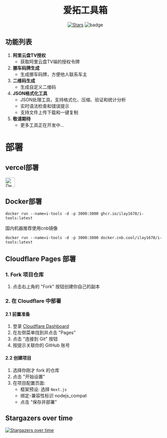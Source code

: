 <h1 align="center">爱拓工具箱</h1>

<div align="center">

[![Stars](https://img.shields.io/github/stars/iLay1678/i-tools?style=flat)](https://github.com/iLay1678/i-tools)
![badge](https://cnb.cool/ilay1678/i-tools/-/badge/git/latest/ci/status/tag_push)

</div>



## 功能列表
1. **阿里云盘TV授权**
   - 获取阿里云盘TV端的授权令牌
2. **挪车码牌生成**
   - 生成挪车码牌，方便他人联系车主
3. **二维码生成**
   - 生成自定义二维码
4. **JSON格式化工具**
   - JSON处理工具，支持格式化、压缩、验证和统计分析
   - 实时语法检查和错误提示
   - 支持文件上传下载和一键复制
5. **敬请期待**
   - 更多工具正在开发中...

# 部署

## vercel部署
[<img src="https://vercel.com/button" alt="Deploy on vercel" height="30">](https://vercel.com/new/clone?repository-url=https%3A%2F%2Fgithub.com%2FiLay1678%2Fi-tools&&project-name=i-tools&repository-name=i-tools)

## Docker部署
```
docker run --name=i-tools -d -p 3000:3000 ghcr.io/ilay1678/i-tools:latest 
```
国内机器推荐使用cnb镜像
```
docker run --name=i-tools -d -p 3000:3000 docker.cnb.cool/ilay1678/i-tools:latest 
```


## Cloudflare Pages 部署
### 1. Fork 项目仓库
1. 点击右上角的 "Fork" 按钮创建你自己的副本
### 2. 在 Cloudflare 中部署
#### 2.1 前置准备
1. 登录 [Cloudflare Dashboard](https://dash.cloudflare.com)
2. 在左侧菜单找到并点击 "Pages"
3. 点击 "连接到 Git" 按钮
4. 按提示关联你的 GitHub 账号
#### 2.2 创建项目
1. 选择你刚才 fork 的仓库
2. 点击 "开始设置"
3. 在项目配置页面:
   - 框架预设: 选择 `Next.js`
   - 绑定-兼容性标识 nodejs_compat
   - 点击 "保存并部署"

## Stargazers over time
[![Stargazers over time](https://starchart.cc/iLay1678/i-tools.svg?variant=adaptive)](https://starchart.cc/iLay1678/i-tools)